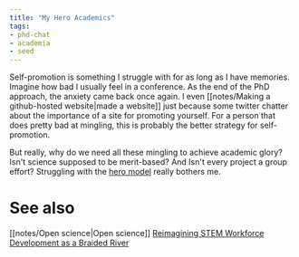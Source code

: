 ```yaml
---
title: "My Hero Academics"
tags:
- phd-chat
- academia
- seed
---
```


Self-promotion is something I struggle with for as long as I have memories.  Imagine how bad I usually feel in a conference.  As the end of the PhD approach, the anxiety came back once again. I even [[notes/Making a github-hosted website|made a website]] just because some twitter chatter about the importance of a site for promoting yourself. For a person that does pretty bad at mingling, this is probably the better strategy for self-promotion.

But really, why do we need all these mingling to achieve academic glory? Isn't science supposed to be merit-based? And Isn't every project a group effort? Struggling with the [hero model](https://issues.org/say-goodbye-hero-model-science-elkins-tanton-kavli/) really bothers me.

# See also
[[notes/Open science|Open science]]
[Reimagining STEM Workforce Development as a Braided River](https://eos.org/opinions/reimagining-stem-workforce-development-as-a-braided-river)